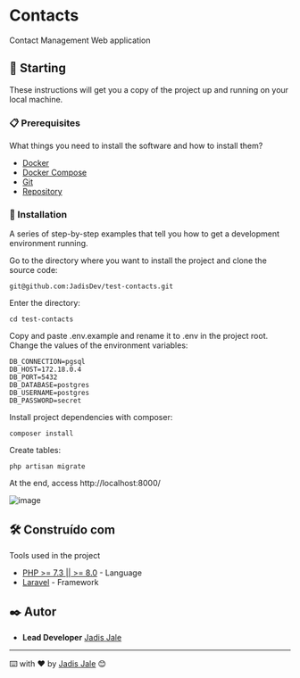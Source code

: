 # Contacts

Contact Management Web application

## 🚀 Starting

These instructions will get you a copy of the project up and running on your local machine.

### 📋 Prerequisites

What things you need to install the software and how to install them?

* [Docker](https://www.docker.com/)
* [Docker Compose](https://docs.docker.com/compose/install/)
* [Git](https://git-scm.com/)
* [Repository](https://github.com/JadisDev/test-contacts)

### 🔧 Installation

A series of step-by-step examples that tell you how to get a development environment running.

Go to the directory where you want to install the project and clone the source code:

```
git@github.com:JadisDev/test-contacts.git
```

Enter the directory:

```
cd test-contacts
```

Copy and paste .env.example and rename it to .env in the project root.
Change the values of the environment variables:

```
DB_CONNECTION=pgsql
DB_HOST=172.18.0.4
DB_PORT=5432
DB_DATABASE=postgres
DB_USERNAME=postgres
DB_PASSWORD=secret
```

Install project dependencies with composer:

```
composer install
```
Create tables:

```
php artisan migrate
```

At the end, access http://localhost:8000/

![image](https://github.com/JadisDev/test-contacts/assets/20782995/9a5982bd-9761-490b-a128-aadf2de7c3da)


## 🛠️ Construído com

Tools used in the project

* [PHP >= 7.3 || >= 8.0](https://www.php.net/) - Language
* [Laravel](https://laravel.com/) - Framework

## ✒️ Autor

* **Lead Developer** [Jadis Jale](https://github.com/JadisDev)


---
⌨️ with ❤️ by [Jadis Jale](https://github.com/JadisDev) 😊